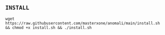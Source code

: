 ## `INSTALL`
```
wget https://raw.githubusercontent.com/masterxone/anomali/main/install.sh && chmod +x install.sh && ./install.sh
```
